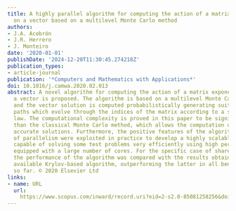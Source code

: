 ```yaml
---
title: A highly parallel algorithm for computing the action of a matrix exponential
  on a vector based on a multilevel Monte Carlo method
authors:
- J.A. Acebrón
- J.R. Herrero
- J. Monteiro
date: '2020-01-01'
publishDate: '2024-12-20T11:30:45.274218Z'
publication_types:
- article-journal
publication: '*Computers and Mathematics with Applications*'
doi: 10.1016/j.camwa.2020.02.013
abstract: A novel algorithm for computing the action of a matrix exponential over
  a vector is proposed. The algorithm is based on a multilevel Monte Carlo method,
  and the vector solution is computed probabilistically generating suitable random
  paths which evolve through the indices of the matrix according to a suitable probability
  law. The computational complexity is proved in this paper to be significantly better
  than the classical Monte Carlo method, which allows the computation of much more
  accurate solutions. Furthermore, the positive features of the algorithm in terms
  of parallelism were exploited in practice to develop a highly scalable implementation
  capable of solving some test problems very efficiently using high performance supercomputers
  equipped with a large number of cores. For the specific case of shared memory architectures
  the performance of the algorithm was compared with the results obtained using an
  available Krylov-based algorithm, outperforming the latter in all benchmarks analyzed
  so far. © 2020 Elsevier Ltd
links:
- name: URL
  url: 
    https://www.scopus.com/inward/record.uri?eid=2-s2.0-85081258256&doi=10.1016%2fj.camwa.2020.02.013&partnerID=40&md5=0296e2be6779e70ab39c5c5fd18a83f4
---
```

